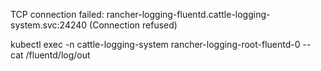 

TCP connection failed: rancher-logging-fluentd.cattle-logging-system.svc:24240 (Connection refused)

kubectl exec -n cattle-logging-system rancher-logging-root-fluentd-0 -- cat /fluentd/log/out